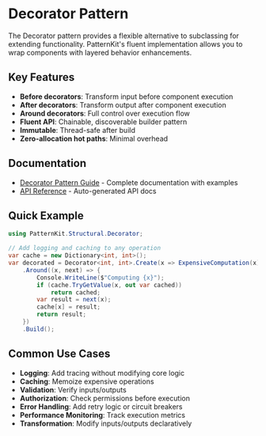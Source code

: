 # Decorator Pattern

The Decorator pattern provides a flexible alternative to subclassing for extending functionality. PatternKit's fluent implementation allows you to wrap components with layered behavior enhancements.

## Key Features

- **Before decorators**: Transform input before component execution
- **After decorators**: Transform output after component execution  
- **Around decorators**: Full control over execution flow
- **Fluent API**: Chainable, discoverable builder pattern
- **Immutable**: Thread-safe after build
- **Zero-allocation hot paths**: Minimal overhead

## Documentation

- [Decorator Pattern Guide](decorator.md) - Complete documentation with examples
- [API Reference](xref:PatternKit.Structural.Decorator) - Auto-generated API docs

## Quick Example

```csharp
using PatternKit.Structural.Decorator;

// Add logging and caching to any operation
var cache = new Dictionary<int, int>();
var decorated = Decorator<int, int>.Create(x => ExpensiveComputation(x))
    .Around((x, next) => {
        Console.WriteLine($"Computing {x}");
        if (cache.TryGetValue(x, out var cached))
            return cached;
        var result = next(x);
        cache[x] = result;
        return result;
    })
    .Build();
```

## Common Use Cases

- **Logging**: Add tracing without modifying core logic
- **Caching**: Memoize expensive operations
- **Validation**: Verify inputs/outputs
- **Authorization**: Check permissions before execution
- **Error Handling**: Add retry logic or circuit breakers
- **Performance Monitoring**: Track execution metrics
- **Transformation**: Modify inputs/outputs declaratively

